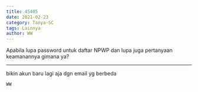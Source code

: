 ```yaml
---
title: 45405
date: 2021-02-23
category: Tanya-SC
tags: Lainnya
author: WW
---
```


Apabila lupa password untuk daftar NPWP dan lupa juga pertanyaan keamanannya gimana ya?

---

bikin akun baru lagi aja dgn email yg berbeda

`WW`
